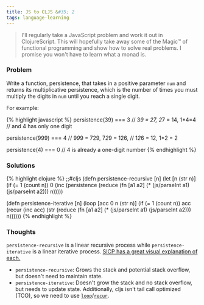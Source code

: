 ```yaml
---
title: JS to CLJS &#35; 2
tags: language-learning
---
```


> I'll regularly take a JavaScript problem and work it out in ClojureScript. This will hopefully take away some of the Magic&#8482; of functional programming and show how to solve real problems. I promise you won't have to learn what a monad is.

### Problem

Write a function, persistence, that takes in a positive parameter `num` and returns its multiplicative persistence, which is the number of times you must multiply the digits in `num` until you reach a single digit.

For example:

{% highlight javascript %}
persistence(39) === 3 // 3*9 = 27, 2*7 = 14, 1*4=4
                      // and 4 has only one digit

persistence(999) === 4 // 9*9*9 = 729, 7*2*9 = 126,
                       // 1*2*6 = 12, 1*2 = 2

persistence(4) === 0 // 4 is already a one-digit number
{% endhighlight %}

### Solutions

{% highlight clojure %}
;;#cljs
(defn persistence-recursive [n]
  (let [n (str n)]
    (if (= 1 (count n))
      0
      (inc (persistence
             (reduce (fn [a1 a2]
                       (* (js/parseInt a1)
                          (js/parseInt a2)))
                     n)))))

(defn persistence-iterative [n]
  (loop [acc 0
         n (str n)]
    (if (= 1 (count n))
      acc
      (recur (inc acc)
             (str
               (reduce (fn [a1 a2]
                         (* (js/parseInt a1)
                            (js/parseInt a2)))
                       n))))))
{% endhighlight %}

### Thoughts

`persistence-recursive` is a linear recursive process while `persistence-iterative` is a linear iterative process. [SICP has a great visual explanation of each.][sicp]

* `persistence-recursive`: Grows the stack and potential stack overflow, but doesn't need to maintain state.
* `persistence-iterative`: Doesn't grow the stack and no stack overflow, but needs to update state. Additionally, cljs isn't tail call optimized (TCO), so we need to use [`loop`][loop]/[`recur`][recur].

[sicp]: https://mitpress.mit.edu/sites/default/files/sicp/full-text/book/book-Z-H-11.html#%_sec_1.2.1
[loop]: https://clojuredocs.org/clojure.core/loop
[recur]: https://clojuredocs.org/clojure.core/recur 
